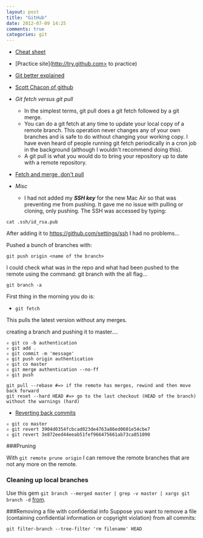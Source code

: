 ```yaml
---
layout: post
title: "GitHub"
date: 2012-07-09 14:25
comments: true
categories: git
---
```



- [Cheat sheet](http://rogerdudler.github.com/git-guide/)
- [Practice site](http://try.github.com> to practice)
- [Git better explained](http://betterexplained.com/articles/aha-moments-when-learning-git/)
- [Scott Chacon of github](http://www.youtube.com/watch?v=ZDR433b0HJY)

- *Git fetch versus git pull*
  - In the simplest terms, git pull does a git fetch followed by a git merge.
  - You can do a git fetch at any time to update your local copy of a remote branch. This operation never changes any of your own branches and is safe to do without changing your working copy. I have even heard of people running git fetch periodically in a cron job in the background (although I wouldn't recommend doing this).
  - A git pull is what you would do to bring your repository up to date with a remote repository.
 
- [Fetch and merge, don't pull](http://longair.net/blog/2009/04/16/git-fetch-and-merge/)

- *Misc*
  - I had not added my ***SSH key*** for the new Mac Air so that was preventing me from pushing. It gave me no issue with pulling or cloning, only pushing. The SSH was accessed by typing:
```
cat .ssh/id_rsa.pub
```
After adding it to <https://github.com/settings/ssh> I had no problems...

Pushed a bunch of branches with:
```
git push origin <name of the branch>
```
I could check what was in the repo and what had been pushed to the remote using the command: git branch with the all flag...
```
git branch -a
```


First thing in the morning you do is:
  - `git fetch`

This pulls the latest version without any merges.

creating a branch and pushing it to master....

```
♕ git co -b authentication
♕ git add .
♕ git commit -m 'message'
♕ git push origin authentication
♕ git co master
♕ git merge authentication --no-ff
♕ git push
```

```
git pull --rebase #=> if the remote has merges, rewind and then move back forward
git reset --hard HEAD #=> go to the last checkout (HEAD of the branch) without the warnings (hard)
```

- [Reverting back commits](http://christoph.ruegg.name/blog/2010/5/5/git-howto-revert-a-commit-already-pushed-to-a-remote-reposit.html)

```
♕ git co master
♕ git revert 3904d0354fcbcad023de4763a86ed0601e54cbe7
♕ git revert 3e872eed44eeab51fef966475661ab73ca851090
```

###Pruning

With `git remote prune origin` I can remove the remote branches that are not any more on the remote.

### Cleaning up local branches

Use this gem `git branch --merged master | grep -v master | xargs git branch -d` [from](http://stackoverflow.com/a/18571517/1496757).
 
###Removing a file with confidential info
Suppose you want to remove a file (containing confidential information or copyright violation) from all commits:

`git filter-branch --tree-filter 'rm filename' HEAD`
